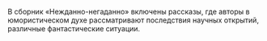 <!--2024-05-04 15:32:27-->
В сборник «Нежданно-негаданно» включены рассказы, где авторы в юмористическом духе рассматривают последствия научных открытий, различные фантастические ситуации.